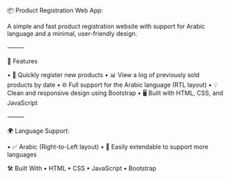 📦 Product Registration Web App:

A simple and fast product registration website with support for Arabic language and a minimal, user-friendly design.

⸻

🚀 Features

•	📝 Quickly register new products
	•	📊 View a log of previously sold products by date
	•	🌐 Full support for the Arabic language (RTL layout)
	•	💡 Clean and responsive design using Bootstrap
	•	🖥️ Built with HTML, CSS, and JavaScript

⸻

🌍 Language Support:

•	✅ Arabic (Right-to-Left layout)
	•	🔄 Easily extendable to support more languages

🛠️ Built With
	•	HTML
	•	CSS
	•	JavaScript
	•	Bootstrap

